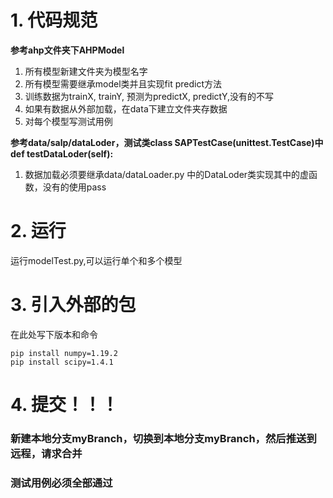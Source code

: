 # 1. 代码规范

**参考ahp文件夹下AHPModel**

1. 所有模型新建文件夹为模型名字
2. 所有模型需要继承model类并且实现fit predict方法
3. 训练数据为trainX, trainY, 预测为predictX, predictY,没有的不写
4. 如果有数据从外部加载，在data下建立文件夹存数据
5. 对每个模型写测试用例

**参考data/salp/dataLoder，测试类class SAPTestCase(unittest.TestCase)中def testDataLoder(self):**

1. 数据加载必须要继承data/dataLoader.py 中的DataLoder类实现其中的虚函数，没有的使用pass

# 2. 运行

运行modelTest.py,可以运行单个和多个模型

# 3. 引入外部的包

在此处写下版本和命令

```
pip install numpy=1.19.2
pip install scipy=1.4.1
```

# 4. 提交！！！

### 新建本地分支myBranch，切换到本地分支myBranch，然后推送到远程，请求合并
### 测试用例必须全部通过



